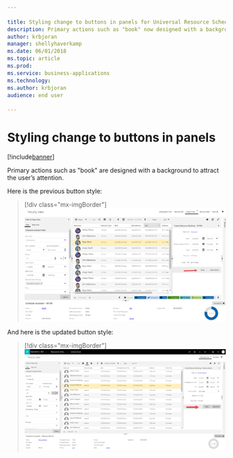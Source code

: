 ```yaml
---

title: Styling change to buttons in panels for Universal Resource Scheduling
description: Primary actions such as "book" now designed with a background.
author: krbjoran
manager: shellyhaverkamp
ms.date: 06/01/2018
ms.topic: article
ms.prod: 
ms.service: business-applications
ms.technology: 
ms.author: krbjoran
audience: end user

---
```


# Styling change to buttons in panels

[!include[banner](../../includes/banner.md)]

Primary actions such as "book" are designed with a background to attract the user’s attention.

Here is the previous button style: 

> [!div class="mx-imgBorder"]
> ![Screenshot of the previous button styles in panels](media/style-change-buttons-panels-1.png)

And here is the updated button style:

> [!div class="mx-imgBorder"]
> ![Screenshot of the new button styles in panels](media/style-change-buttons-panels-2.png)
